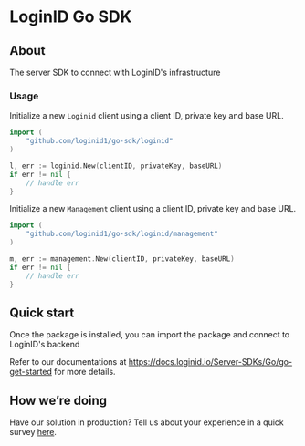 # LoginID Go SDK

## About 
The server SDK to connect with LoginID's infrastructure

### Usage



Initialize a new `Loginid` client using a client ID, private key and base URL.
```go
import (
	"github.com/loginid1/go-sdk/loginid"
)

l, err := loginid.New(clientID, privateKey, baseURL)
if err != nil {
	// handle err
}
```

Initialize a new `Management` client using a client ID, private key and base URL.

```go
import (
	"github.com/loginid1/go-sdk/loginid/management"
)

m, err := management.New(clientID, privateKey, baseURL)
if err != nil {
	// handle err
}
```

## Quick start
Once the package is installed, you can import the package and connect to LoginID's backend

Refer to our documentations at
https://docs.loginid.io/Server-SDKs/Go/go-get-started for more details.

## How we’re doing
Have our solution in production? Tell us about your experience in a quick survey [here](https://survey.hsforms.com/1fuLGBOcST12TTnAfcimtKA8o3nd). 
